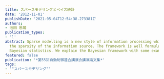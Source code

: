 ```yaml
---
title: スパースモデリングとベイズ統計
date: '2012-11-01'
publishDate: '2021-05-04T12:54:38.273381Z'
authors:
- 池田 思朗
publication_types:
- '1'
abstract: Sparse modelling is a new style of information processing which utilizes
  the sparsity of the information source. The framework is well formulated with the
  Bayesian statistics. We explain the Bayesian framework with some examples.
featured: false
publication: '*第55回自動制御連合講演会講演論文集*'
tags:
- '"スパースモデリング"'
---
```

